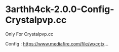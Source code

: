 # 3arthh4ck-2.0.0-Config-Crystalpvp.cc
Only For Crystalpvp.cc

Config : https://www.mediafire.com/file/wxcgtx...
